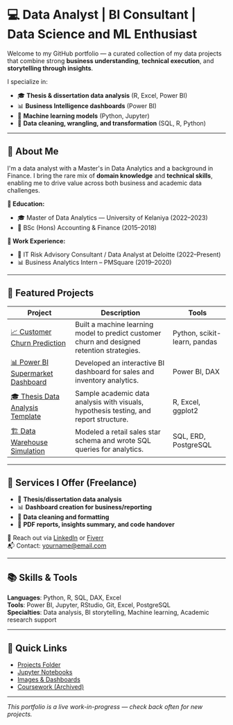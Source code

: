 
# 💻 Data Analyst | BI Consultant | Data Science and ML Enthusiast

Welcome to my GitHub portfolio — a curated collection of my data projects that combine strong **business understanding**, **technical execution**, and **storytelling through insights**.

I specialize in:
- 🎓 **Thesis & dissertation data analysis** (R, Excel, Power BI)
- 📊 **Business Intelligence dashboards** (Power BI)
- 🤖 **Machine learning models** (Python, Jupyter)
- 🧹 **Data cleaning, wrangling, and transformation** (SQL, R, Python)

---

## 🧠 About Me

I'm a data analyst with a Master's in Data Analytics and a background in Finance. I bring the rare mix of **domain knowledge** and **technical skills**, enabling me to drive value across both business and academic data challenges.

**🔹 Education:**
- 🎓 Master of Data Analytics — University of Kelaniya (2022–2023)
- 📘 BSc (Hons) Accounting & Finance (2015–2018)

**🔹 Work Experience:**
- 💼 IT Risk Advisory Consultant / Data Analyst at Deloitte (2022–Present)
- 📊 Business Analytics Intern – PMSquare (2019–2020)

---

## 🚀 Featured Projects

| Project | Description | Tools |
|--------|-------------|-------|
| [📈 Customer Churn Prediction](./Projects/Churn_Modeling) | Built a machine learning model to predict customer churn and designed retention strategies. | Python, scikit-learn, pandas |
| [📊 Power BI Supermarket Dashboard](./Projects/Supermarket_Dashboard) | Developed an interactive BI dashboard for sales and inventory analytics. | Power BI, DAX |
| [🎓 Thesis Data Analysis Template](./Projects/Thesis_Analysis_R) | Sample academic data analysis with visuals, hypothesis testing, and report structure. | R, Excel, ggplot2 |
| [🏗️ Data Warehouse Simulation](./Projects/Data_Warehouse_SQL) | Modeled a retail sales star schema and wrote SQL queries for analytics. | SQL, ERD, PostgreSQL |

---

## 💼 Services I Offer (Freelance)

- 📘 **Thesis/dissertation data analysis**
- 📊 **Dashboard creation for business/reporting**
- 🧼 **Data cleaning and formatting**
- 📄 **PDF reports, insights summary, and code handover**

🔗 Reach out via [LinkedIn](https://www.linkedin.com/in/yourprofile) or [Fiverr](https://www.fiverr.com/yourgig)  
📬 Contact: yourname@email.com

---

## 📚 Skills & Tools

**Languages**: Python, R, SQL, DAX, Excel  
**Tools**: Power BI, Jupyter, RStudio, Git, Excel, PostgreSQL  
**Specialties**: Data analysis, BI storytelling, Machine learning, Academic research support

---

## 📌 Quick Links
- [Projects Folder](./Projects)
- [Jupyter Notebooks](./Jnotebooks)
- [Images & Dashboards](./Images)
- [Coursework (Archived)](./Coursework)

---

_This portfolio is a live work-in-progress — check back often for new projects._
